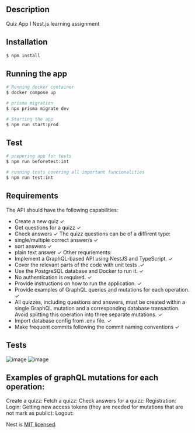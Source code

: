 
## Description
Quiz App I Nest.js learning assignment

## Installation

```bash
$ npm install
```

## Running the app

```bash
# Running docker container
$ docker compose up

# prisma migration
$ npx prisma migrate dev

# Starting the app
$ npm run start:prod
```

## Test

```bash
# prepering app for tests
$ npm run beforetest:int

# running tests covering all important funcionalities
$ npm run test:int

```

## Requirements
The API should have the following capabilities:
  - Create a new quiz ✓
  - Get questions for a quizz ✓
  - Check answers ✓
The quizz questions can be of a diffirent type:
  - single/multiple correct answer/s ✓
  - sort answers ✓
  - plain text answer ✓
Other requriements:
  - Implement a GraphQL-based API using NestJS and TypeScript. ✓
  - Cover the relevant parts of the code with unit tests .✓
  - Use the PostgreSQL database and Docker to run it. ✓
  - No authentication is required. ✓
  - Provide instructions on how to run the application. ✓
  - Provide examples of GraphQL queries and mutations for each operation. ✓
  - All quizzes, including questions and answers, must be created within a single GraphQL mutation and a corresponding database transaction. Avoid splitting this operation into three separate mutations. ✓
  - Import database config from .env file. ✓
  - Make frequent commits following the commit naming conventions ✓


## Tests
![image](https://github.com/wojtekswietojanski/QuizzApp/assets/125148871/5554a93c-00d4-4dd8-8ea7-71bb0abd3526)
![image](https://github.com/wojtekswietojanski/QuizzApp/assets/125148871/fb7e22eb-0cda-4703-8ce9-a26af66e104d)


## Examples of graphQL mutations for each operation:
Create a quizz:
Fetch a quizz:
Check answers for a quizz:
Registration:
Login:
Getting new access tokens (they are needed for mutations that are not mark as public):
Logout:

Nest is [MIT licensed](LICENSE).
